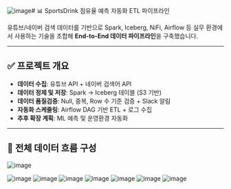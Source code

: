 ![image](https://github.com/user-attachments/assets/42f1daeb-161f-4a4a-9007-d82d79dd697d)# 📊 SportsDrink 점유율 예측 자동화 ETL 파이프라인

유튜브/네이버 검색 데이터를 기반으로 Spark, Iceberg, NiFi, Airflow 등 실무 환경에서 사용하는 기술을 조합해 **End-to-End 데이터 파이프라인**을 구축했습니다.

---

## ✅ 프로젝트 개요

- **데이터 수집**: 유튜브 API + 네이버 검색어 API
- **데이터 정제 및 저장**: Spark → Iceberg 테이블 (S3 기반)
- **데이터 품질검증**: Null, 중복, Row 수 기준 검증 + Slack 알림
- **자동화 스케줄링**: Airflow DAG 기반 ETL + 로그 수집
- **추후 확장 계획**: ML 예측 및 운영환경 자동화

---

## 📌 전체 데이터 흐름 구성
![image](https://github.com/user-attachments/assets/a1dcd9a5-e8f6-4f38-b693-bee880720f02)

![image](https://github.com/user-attachments/assets/fbd89b35-489e-4a04-8f1c-0cd78c14088c)
![image](https://github.com/user-attachments/assets/d813cc1c-ee35-4dc1-b7f8-08a2bb3b1ca7)
![image](https://github.com/user-attachments/assets/f70ffdfc-c584-4153-8b49-b8908c5be005)
![image](https://github.com/user-attachments/assets/81aec635-dc8a-450a-832b-de8ad3dca7ac)
![image](https://github.com/user-attachments/assets/4909ef7b-ec92-4515-a15f-376fe18d2cbd)
![image](https://github.com/user-attachments/assets/9229dacd-2942-4565-9b4c-81b648f51f71)
![image](https://github.com/user-attachments/assets/fbe0f23c-505c-455a-b304-edb506c4059e)
